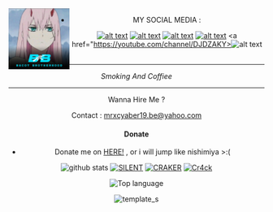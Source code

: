 <img src="https://github.com/Yayan-XD/Yayan-XD/blob/master/img/20200909_084956.jpg" width="120" height="120" align="left">
<center>


* MY SOCIAL MEDIA :

<a href="https://Instagram.com/mr.xcyaber_"><img src="https://image.flaticon.com/icons/svg/174/174855.svg" alt="alt text" width="20" height="20"></a> 
<a href="https://wa.me/6285276161113?text=Asalamualaikum+bang"><img src="https://github.com/muhammaddzaky/muhammaddzaky/blob/master/img/whatsapp.png" alt="alt text" width="20" height="20"></a>
<a href="https://www.facebook.com/gagalmasuk.be"><img src="https://image.flaticon.com/icons/svg/174/174848.svg" alt="alt text" width="20" height="20"></a> <a href="?m=1"><img src="https://github.com/muhammaddzaky/muhammaddzaky/blob/master/img/logo_blogspot_by_muhammaddzaky.jpg" alt="alt text" width="20" height="20"></a> <a href="https://youtube.com/channel/DJDZAKY><img src="https://github.com/muhammaddzaky/muhammaddzaky/blob/master/img/logo_yt_by_muhammaddzaky.jpg" alt="alt text" width="20" height="20"></a> 
&nbsp;&nbsp;     &nbsp;&nbsp;    &nbsp;&nbsp;   &nbsp;&nbsp;   &nbsp;&nbsp;   
___
_Smoking And Coffiee_
___


Wanna Hire Me ? 

Contact : mrxcyaber19.be@yahoo.com

#### Donate

* Donate me on  <a href="https://saweria.co/MhdRaihanDzaky">HERE!</a>
, or i will jump like nishimiya >:(

![github stats](https://github-readme-stats.vercel.app/api?username=Yayan-XD&show_icons=true&theme=dark)
<a href="https://github.com/muhammaddzaky/Silent"><img title="SILENT" src="https://github-readme-stats.vercel.app/api/pin/?username=muhammaddzaky&repo=Silent&theme=vision-friendly-dark"></a>
<a href="https://github.com/muammaddzaky/Craker"><img title="CRAKER" src="https://github-readme-stats.vercel.app/api/pin/?username=muhammaddzaky&repo=Craker&theme=vision-friendly-dark"></a>
<a href="https://github.com/muhammaddzaky/Cr4ck"><img title="Cr4ck" src="https://github-readme-stats.vercel.app/api/pin/?username=muhammaddzaky&repo=Cr4ck&theme=vision-friendly-dark"></a>

  <img src="https://github-readme-stats.vercel.app/api/top-langs/?username=muhammaddzaky&layout=compact" alt="Top language">

![template_s](https://github.com/muhammaddzaky/muhammaddzaky/blob/master/img/wallpaperbetter_(1).jpg)
